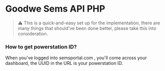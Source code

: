 # Goodwe Sems API PHP

> :warning: This is a quick-and-easy set up for the implementation, 
> there are many things that should've been done better, please take this into consideration.


### How to get powerstation ID?

When you've logged into semsportal.com , you'll come across your dashboard, the UUID in the URL is your powerstation ID.
